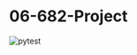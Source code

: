 # 06-682-Project
![pytest](https://github.com/kd1109/06-682-Project/actions/workflows/pytest.yml/badge.svg)
